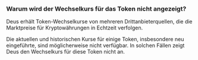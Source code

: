 ### Warum wird der Wechselkurs für das Token nicht angezeigt?

Deus erhält Token-Wechselkurse von mehreren Drittanbieterquellen, die die Marktpreise für Kryptowährungen in Echtzeit verfolgen.

Die aktuellen und historischen Kurse für einige Token, insbesondere neu eingeführte, sind möglicherweise nicht verfügbar. In solchen Fällen zeigt Deus den Wechselkurs für diese Token nicht an.